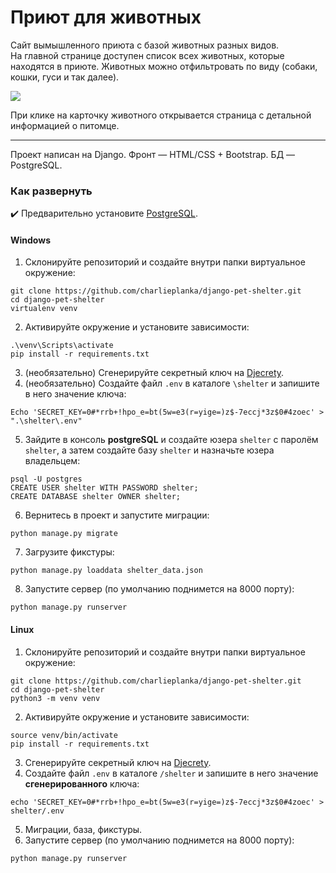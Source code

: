 # Приют для животных

Сайт вымышленного приюта с базой животных разных видов.  
На главной странице доступен список всех животных, которые находятся в приюте. Животных можно отфильтровать по виду (собаки, кошки, гуси и так далее).  

![](https://i.imgur.com/6ei3YjX.png)
  
При клике на карточку животного открывается страница с детальной информацией о питомце.  

---
Проект написан на Django. Фронт — HTML/CSS + Bootstrap. БД — PostgreSQL.

### Как развернуть 

✔️ Предварительно установите [PostgreSQL](https://www.postgresql.org/).

#### Windows
1. Склонируйте репозиторий и создайте внутри папки виртуальное окружение:
```
git clone https://github.com/charlieplanka/django-pet-shelter.git
cd django-pet-shelter
virtualenv venv
```
2. Активируйте окружение и установите зависимости:
```
.\venv\Scripts\activate
pip install -r requirements.txt
```
3. (необязательно) Сгенерируйте секретный ключ на [Djecrety](https://djecrety.ir/).
4. (необязательно) Создайте файл `.env` в каталоге `\shelter` и запишите в него значение ключа:
```
Echo 'SECRET_KEY=0#*rrb+!hpo_e=bt(5w=e3(r=yige=)z$-7eccj*3z$0#4zoec' > ".\shelter\.env"
```
5. Зайдите в консоль **postgreSQL** и создайте юзера `shelter` с паролём `shelter`, а затем создайте базу `shelter` и назначьте юзера владельцем:

```
psql -U postgres
CREATE USER shelter WITH PASSWORD shelter;
CREATE DATABASE shelter OWNER shelter;
```

6. Вернитесь в проект и запустите миграции:
```
python manage.py migrate
```

7. Загрузите фикстуры:
```
python manage.py loaddata shelter_data.json
```

8. Запустите сервер (по умолчанию поднимется на 8000 порту):
```
python manage.py runserver
```

#### Linux
1. Склонируйте репозиторий и создайте внутри папки виртуальное окружение:
```
git clone https://github.com/charlieplanka/django-pet-shelter.git
cd django-pet-shelter
python3 -m venv venv
```
2. Активируйте окружение и установите зависимости:
```
source venv/bin/activate
pip install -r requirements.txt
```
3. Сгенерируйте секретный ключ на [Djecrety](https://djecrety.ir/).
4. Создайте файл `.env` в каталоге `/shelter` и запишите в него значение **сгенерированного** ключа:
```
echo 'SECRET_KEY=0#*rrb+!hpo_e=bt(5w=e3(r=yige=)z$-7eccj*3z$0#4zoec' > shelter/.env
```
5. Миграции, база, фикстуры.
6. Запустите сервер (по умолчанию поднимется на 8000 порту):
```
python manage.py runserver
```
